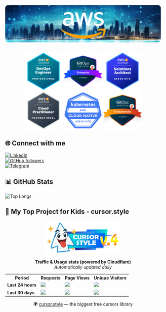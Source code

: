 
  <img src="assets/top_bg_.png" alt="Background">

##

<p align="center">
<img width="124px" src="assets/devops-pro.png">
<img width="124px" src="assets/gitops-ent.png">
<img width="124px" src="assets/solut-assoc.png">
<img width="124px" src="assets/aws-pract.png">
<img width="124px" src="assets/koob.png">
<img width="124px" src="assets/gitops-fund.png">
</p>



## 🌐 Connect with me  
[![LinkedIn](https://img.shields.io/badge/LinkedIn-Connect-blue?logo=linkedin&style=for-the-badge)](https://linkedin.com/in/oleksisem/)  
[![GitHub followers](https://img.shields.io/github/followers/wonchoe?label=Follow&logo=github&style=for-the-badge)](https://github.com/wonchoe)  
[![Telegram](https://img.shields.io/badge/Telegram-Contact-blue?logo=telegram&style=for-the-badge)](https://t.me/wonchoe)



## 📊 GitHub Stats  

![Top Langs](https://github-readme-stats.vercel.app/api/top-langs/?username=wonchoe&layout=compact&theme=tokyonight)  


## 🌈 My Top Project for Kids - cursor.style

<p align="center">
  <img src="logo.png" alt="cursor.style logo" width="250"/>
</p>

<p align="center">
  <b>Traffic & Usage stats (powered by Cloudflare)</b><br/>
  <i>Automatically updated daily</i>
</p>

<div align="center">
<!-- CF-STATS:START -->

<table>
  <tr>
    <th>Period</th>
    <th>Requests</th>
    <th>Page Views</th>
    <th>Unique Visitors</th>
  </tr>
  <tr>
    <td><b>Last 24 hours</b></td>
    <td><img src="https://img.shields.io/badge/🌐 1,453,054-1DA1F2?style=for-the-badge"/></td>
    <td><img src="https://img.shields.io/badge/👀 39,956-2ecc71?style=for-the-badge"/></td>
    <td><img src="https://img.shields.io/badge/👥 16,689-f1c40f?style=for-the-badge"/></td>
  </tr>
  <tr>
    <td><b>Last 30 days</b></td>
    <td><img src="https://img.shields.io/badge/🌐 31,477,083-1DA1F2?style=for-the-badge"/></td>
    <td><img src="https://img.shields.io/badge/👀 1,499,542-2ecc71?style=for-the-badge"/></td>
    <td><img src="https://img.shields.io/badge/👥 244,852-f1c40f?style=for-the-badge"/></td>
  </tr>
</table>

<!-- CF-STATS:END -->
</div>
<p align="center">
  🌍 <a href="https://cursor.style">cursor.style</a> — the biggest free cursors library
</p>
